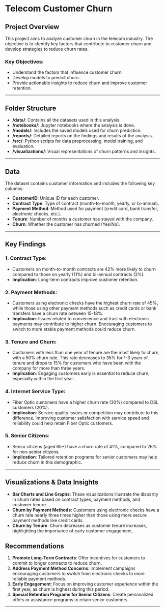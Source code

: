
# Telecom Customer Churn

## Project Overview

This project aims to analyze customer churn in the telecom industry. The objective is to identify key factors that contribute to customer churn and develop strategies to reduce churn rates.

### Key Objectives:
- Understand the factors that influence customer churn.
- Develop models to predict churn.
- Provide actionable insights to reduce churn and improve customer retention.

---

## Folder Structure

- **/data/**: Contains all the datasets used in this analysis.
- **/notebooks/**: Jupyter notebooks where the analysis is done.
- **/models/**: Includes the saved models used for churn prediction.
- **/reports/**: Detailed reports on the findings and results of the analysis.
- **/src/**: Python scripts for data preprocessing, model training, and evaluation.
- **/visualizations/**: Visual representations of churn patterns and insights.

---

## Data

The dataset contains customer information and includes the following key columns:
- **CustomerID**: Unique ID for each customer.
- **Contract Type**: Type of contract (month-to-month, yearly, or bi-annual).
- **Payment Method**: Method used for payment (credit card, bank transfer, electronic checks, etc.).
- **Tenure**: Number of months a customer has stayed with the company.
- **Churn**: Whether the customer has churned (Yes/No).

---

## Key Findings

### 1. Contract Type:
- Customers on month-to-month contracts are 42% more likely to churn compared to those on yearly (11%) and bi-annual contracts (3%).
- **Implication**: Long-term contracts improve customer retention.

### 2. Payment Methods:
- Customers using electronic checks have the highest churn rate of 45%, while those using other payment methods such as credit cards or bank transfers have a churn rate between 15-18%.
- **Implication**: Issues related to convenience and trust with electronic payments may contribute to higher churn. Encouraging customers to switch to more stable payment methods could reduce churn.

### 3. Tenure and Churn:
- Customers with less than one year of tenure are the most likely to churn, with a 50% churn rate. This rate decreases to 35% for 1-3 years of tenure and drops to 15% for customers who have been with the company for more than three years.
- **Implication**: Engaging customers early is essential to reduce churn, especially within the first year.

### 4. Internet Service Type:
- Fiber Optic customers have a higher churn rate (30%) compared to DSL customers (20%).
- **Implication**: Service quality issues or competition may contribute to this difference. Improving customer satisfaction with service speed and reliability could help retain Fiber Optic customers.

### 5. Senior Citizens:
- Senior citizens (aged 65+) have a churn rate of 41%, compared to 26% for non-senior citizens.
- **Implication**: Tailored retention programs for senior customers may help reduce churn in this demographic.

---

## Visualizations & Data Insights

- **Bar Charts and Line Graphs**: These visualizations illustrate the disparity in churn rates based on contract types, payment methods, and customer tenure. 
- **Churn by Payment Methods**: Customers using electronic checks have a churn rate nearly three times higher than those using more secure payment methods like credit cards.
- **Churn by Tenure**: Churn decreases as customer tenure increases, highlighting the importance of early customer engagement.



## Recommendations

1. **Promote Long-Term Contracts**: Offer incentives for customers to commit to longer contracts to reduce churn.
2. **Address Payment Method Concerns**: Implement campaigns encouraging customers to switch from electronic checks to more reliable payment methods.
3. **Early Engagement**: Focus on improving customer experience within the first year, as churn is highest during this period.
4. **Special Retention Programs for Senior Citizens**: Create personalized offers or assistance programs to retain senior customers.

---

